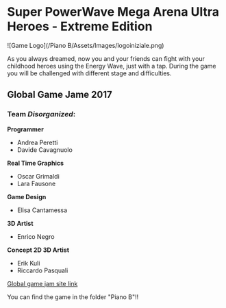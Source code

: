 # Super PowerWave Mega Arena Ultra Heroes - Extreme Edition
![Game Logo](/Piano B/Assets/Images/logoiniziale.png)

As you always dreamed, now you and your friends can fight with your childhood heroes using the Energy Wave, just with a tap. During the game you will be challenged with different stage and difficulties.

## Global Game Jame 2017
### Team *Disorganized*:

**Programmer**
- Andrea Peretti
- Davide Cavagnuolo


**Real Time Graphics**
- Oscar Grimaldi
- Lara Fausone

**Game Design**
- Elisa Cantamessa

**3D Artist**
- Enrico Negro


**Concept 2D 3D Artist**
- Erik Kuli
- Riccardo Pasquali

[Global game jam site link](http://globalgamejam.org/2017/games/super-powerwave-mega-arena-ultra-heroes-extreme-edition)

You can find the game in the folder "Piano B"!!
